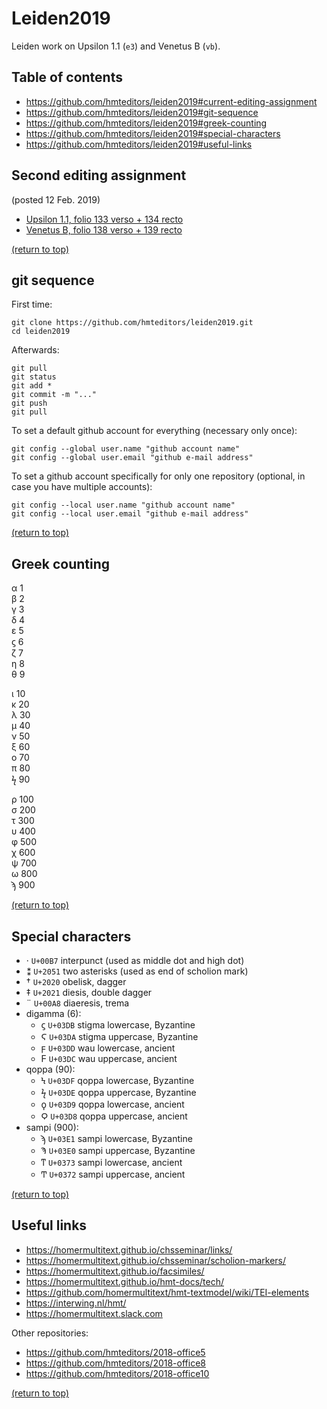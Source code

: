 # Leiden2019

Leiden work on Upsilon 1.1 (`e3`) and Venetus B (`vb`).

## Table of contents
* https://github.com/hmteditors/leiden2019#current-editing-assignment
* https://github.com/hmteditors/leiden2019#git-sequence
* https://github.com/hmteditors/leiden2019#greek-counting
* https://github.com/hmteditors/leiden2019#special-characters
* https://github.com/hmteditors/leiden2019#useful-links

## Second editing assignment

(posted 12 Feb. 2019)

- [Upsilon 1.1, folio 133 verso + 134 recto](http://www.homermultitext.org/ict2/?urn=urn:cite2:hmt:e3bifolio.v1:E3_133v_134r)
- [Venetus B, folio 138 verso + 139 recto](http://www.homermultitext.org/ict2/?urn=urn:cite2:hmt:vbbifolio.v1:vb_138v_139r)

[(return to top)](https://github.com/hmteditors/leiden2019#leiden2019)

## git sequence
First time:
```
git clone https://github.com/hmteditors/leiden2019.git
cd leiden2019
```

Afterwards:
```
git pull
git status
git add *
git commit -m "..."
git push
git pull
```

To set a default github account for everything (necessary only once):
```
git config --global user.name "github account name"
git config --global user.email "github e-mail address"
```

To set a github account specifically for only one repository (optional, in case you have multiple accounts):
```
git config --local user.name "github account name"
git config --local user.email "github e-mail address"
```

[(return to top)](https://github.com/hmteditors/leiden2019#leiden2019)

## Greek counting
α 1 \
β 2 \
γ 3 \
δ 4 \
ε 5 \
ϛ 6 \
ζ 7 \
η 8 \
θ 9

ι 10 \
κ 20 \
λ 30 \
μ 40 \
ν 50 \
ξ 60 \
ο 70 \
π 80 \
ϟ 90

ρ 100 \
σ 200 \
τ 300 \
υ 400 \
φ 500 \
χ 600 \
ψ 700 \
ω 800 \
ϡ 900

[(return to top)](https://github.com/hmteditors/leiden2019#leiden2019)

## Special characters
* · `U+00B7` interpunct (used as middle dot and high dot)
* ⁑ `U+2051` two asterisks (used as end of scholion mark)
* † `U+2020` obelisk, dagger
* ‡ `U+2021` diesis, double dagger
* ¨ `U+00A8` diaeresis, trema
* digamma (6):
  * ϛ `U+03DB` stigma lowercase, Byzantine
  * Ϛ `U+03DA` stigma uppercase, Byzantine
  * ϝ `U+03DD` wau lowercase, ancient
  * Ϝ `U+03DC` wau uppercase, ancient
* qoppa (90):
  * Ϟ `U+03DF` qoppa lowercase, Byzantine
  * ϟ `U+03DE` qoppa uppercase, Byzantine
  * ϙ `U+03D9` qoppa lowercase, ancient
  * Ϙ `U+03D8` qoppa uppercase, ancient
* sampi (900):
  * ϡ `U+03E1` sampi lowercase, Byzantine
  * Ϡ `U+03E0` sampi uppercase, Byzantine
  * ͳ `U+0373` sampi lowercase, ancient
  * Ͳ `U+0372` sampi uppercase, ancient

[(return to top)](https://github.com/hmteditors/leiden2019#leiden2019)

## Useful links 
* https://homermultitext.github.io/chsseminar/links/
* https://homermultitext.github.io/chsseminar/scholion-markers/
* https://homermultitext.github.io/facsimiles/
* https://homermultitext.github.io/hmt-docs/tech/
* https://github.com/homermultitext/hmt-textmodel/wiki/TEI-elements
* https://interwing.nl/hmt/
* https://homermultitext.slack.com

Other repositories:
* https://github.com/hmteditors/2018-office5
* https://github.com/hmteditors/2018-office8
* https://github.com/hmteditors/2018-office10

[(return to top)](https://github.com/hmteditors/leiden2019#leiden2019)


